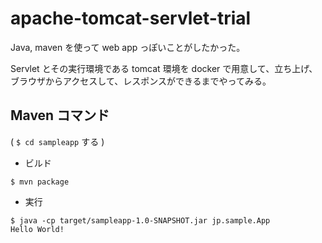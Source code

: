 # apache-tomcat-servlet-trial

Java, maven を使って web app っぽいことがしたかった。

Servlet とその実行環境である tomcat 環境を docker で用意して、立ち上げ、
ブラウザからアクセスして、レスポンスができるまでやってみる。

## Maven コマンド

( `$ cd sampleapp` する )

* ビルド

```shell
$ mvn package
```

* 実行

```shell
$ java -cp target/sampleapp-1.0-SNAPSHOT.jar jp.sample.App
Hello World!
```
